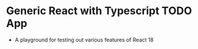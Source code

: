 # Generic React with Typescript TODO App
- A playground for testing out various features of React 18

